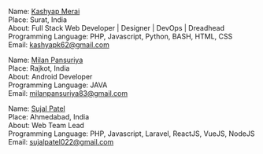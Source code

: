 Name: [Kashyap Merai](https://github.com/kamerk22)<br/>
Place: Surat, India<br/>
About: Full Stack Web Developer | Designer | DevOps | Dreadhead <br/>
Programming Language: PHP, Javascript, Python, BASH, HTML, CSS<br/>
Email: kashyapk62@gmail.com<br/>

Name: [Milan Pansuriya](https://github.com/milanPansuriya)<br/>
Place: Rajkot, India<br/>
About: Android Developer <br/>
Programming Language: JAVA<br/>
Email: milanpansuriya83@gmail.com<br/>

Name: [Sujal Patel](https://github.com/sujalpatel2209)<br/>
Place: Ahmedabad, India<br/>
About: Web Team Lead <br/>
Programming Language: PHP, Javascript, Laravel, ReactJS, VueJS, NodeJS<br/>
Email: sujalpatel022@gmail.com<br/>
